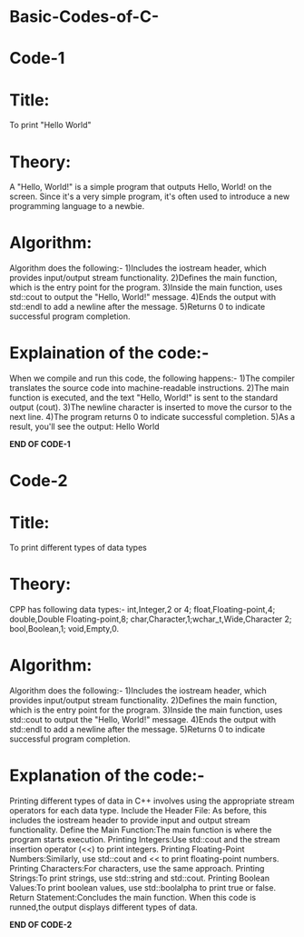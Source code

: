 # Basic-Codes-of-C-

# Code-1

# Title:
To print "Hello World"

# Theory:
A "Hello, World!" is a simple program that outputs Hello, World! on the screen. Since it's a very simple program, it's often used to introduce a new programming language to a newbie.

# Algorithm: 
Algorithm does the following:-
1)Includes the iostream header, which provides input/output stream functionality.
2)Defines the main function, which is the entry point for the program.
3)Inside the main function, uses std::cout to output the "Hello, World!" message.
4)Ends the output with std::endl to add a newline after the message.
5)Returns 0 to indicate successful program completion.

# Explaination of the code:-
When we compile and run this code, the following happens:-
1)The compiler translates the source code into machine-readable instructions.
2)The main function is executed, and the text "Hello, World!" is sent to the standard output (cout).
3)The newline character is inserted to move the cursor to the next line.
4)The program returns 0 to indicate successful completion.
5)As a result, you'll see the output: Hello World

**END OF CODE-1**

# Code-2

# Title: 
To print different types of data types

# Theory:
CPP has following data types:-
int,Integer,2 or 4; float,Floating-point,4; double,Double Floating-point,8; char,Character,1;wchar_t,Wide,Character	2; bool,Boolean,1; void,Empty,0.

# Algorithm:
Algorithm does the following:-
1)Includes the iostream header, which provides input/output stream functionality. 2)Defines the main function, which is the entry point for the program. 3)Inside the main function, uses std::cout to output the "Hello, World!" message. 4)Ends the output with std::endl to add a newline after the message. 5)Returns 0 to indicate successful program completion.

# Explanation of the code:-
Printing different types of data in C++ involves using the appropriate stream operators for each data type. 
Include the Header File: As before, this includes the iostream header to provide input and output stream functionality.
Define the Main Function:The main function is where the program starts execution.
Printing Integers:Use std::cout and the stream insertion operator (<<) to print integers.
Printing Floating-Point Numbers:Similarly, use std::cout and << to print floating-point numbers.
Printing Characters:For characters, use the same approach.
Printing Strings:To print strings, use std::string and std::cout.
Printing Boolean Values:To print boolean values, use std::boolalpha to print true or false.
Return Statement:Concludes the main function.
When this code is runned,the output displays different types of data.

**END OF CODE-2**
